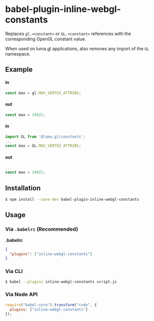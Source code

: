 # babel-plugin-inline-webgl-constants

Replaces `gl.<constant>` or `GL.<constant>` references with the corresponding OpenGL constant value.

When used on luma.gl applications, also removes any import of the `GL` namespace.


## Example

#### in

```js
const max = gl.MAX_VERTEX_ATTRIBS;
```

#### out

```js
const max = 34921;
```


#### in

```js
import GL from '@luma.gl/constants';
...
const max = GL.MAX_VERTEX_ATTRIBS;
```

#### out

```js
...
const max = 34921;
```



## Installation

```sh
$ npm install --save-dev babel-plugin-inline-webgl-constants
```

## Usage

### Via `.babelrc` (Recommended)

**.babelrc**

```json
{
  "plugins": ["inline-webgl-constants"]
}
```

### Via CLI

```sh
$ babel --plugins inline-webgl-constants script.js
```

### Via Node API

```js
require("babel-core").transform("code", {
  plugins: ["inline-webgl-constants"]
});
```